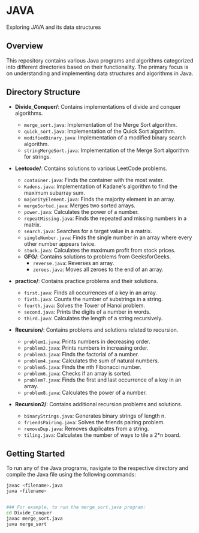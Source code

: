 # JAVA
Exploring JAVA and its data structures

## Overview
This repository contains various Java programs and algorithms categorized into different directories based on their functionality. The primary focus is on understanding and implementing data structures and algorithms in Java.

## Directory Structure
- **Divide_Conquer/**: Contains implementations of divide and conquer algorithms.
  - `merge_sort.java`: Implementation of the Merge Sort algorithm.
  - `quick_sort.java`: Implementation of the Quick Sort algorithm.
  - `modifiedBinary.java`: Implementation of a modified binary search algorithm.
  - `stringMergeSort.java`: Implementation of the Merge Sort algorithm for strings.

- **Leetcode/**: Contains solutions to various LeetCode problems.
  - `container.java`: Finds the container with the most water.
  - `Kadens.java`: Implementation of Kadane's algorithm to find the maximum subarray sum.
  - `majorityElement.java`: Finds the majority element in an array.
  - `mergeSorted.java`: Merges two sorted arrays.
  - `power.java`: Calculates the power of a number.
  - `repeatMissing.java`: Finds the repeated and missing numbers in a matrix.
  - `search.java`: Searches for a target value in a matrix.
  - `singleNumber.java`: Finds the single number in an array where every other number appears twice.
  - `stock.java`: Calculates the maximum profit from stock prices.
  - **GFG/**: Contains solutions to problems from GeeksforGeeks.
    - `reverse.java`: Reverses an array.
    - `zeroes.java`: Moves all zeroes to the end of an array.

- **practice/**: Contains practice problems and their solutions.
  - `first.java`: Finds all occurrences of a key in an array.
  - `fivth.java`: Counts the number of substrings in a string.
  - `fourth.java`: Solves the Tower of Hanoi problem.
  - `second.java`: Prints the digits of a number in words.
  - `third.java`: Calculates the length of a string recursively.

- **Recursion/**: Contains problems and solutions related to recursion.
  - `problem1.java`: Prints numbers in decreasing order.
  - `problem2.java`: Prints numbers in increasing order.
  - `problem3.java`: Finds the factorial of a number.
  - `problem4.java`: Calculates the sum of natural numbers.
  - `problem5.java`: Finds the nth Fibonacci number.
  - `problem6.java`: Checks if an array is sorted.
  - `problem7.java`: Finds the first and last occurrence of a key in an array.
  - `problem8.java`: Calculates the power of a number.

- **Recursion2/**: Contains additional recursion problems and solutions.
  - `binaryStrings.java`: Generates binary strings of length n.
  - `friendsPairing.java`: Solves the friends pairing problem.
  - `removeDup.java`: Removes duplicates from a string.
  - `tiling.java`: Calculates the number of ways to tile a 2*n board.

## Getting Started
To run any of the Java programs, navigate to the respective directory and compile the Java file using the following commands:

```sh
javac <filename>.java
java <filename>


### For example, to run the merge_sort.java program:
cd Divide_Conquer
javac merge_sort.java
java merge_sort

